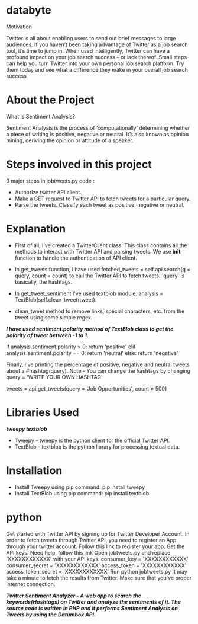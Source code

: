 # databyte

Motivation

Twitter is all about enabling users to send out brief messages to large audiences. If you haven’t been taking advantage of Twitter as a job search tool, it’s time to jump in. When used intelligently, Twitter can have a profound impact on your job search success – or lack thereof. Small steps can help you turn Twitter into your own personal job search platform. Try them today and see what a difference they make in your overall job search success.

# About the Project

What is Sentiment Analysis?

Sentiment Analysis is the process of ‘computationally’ determining whether a piece of writing is positive, negative or neutral. It’s also known as opinion mining, deriving the opinion or attitude of a speaker.

# Steps involved in this project

3 major steps in jobtweets.py code :

* Authorize twitter API client.
* Make a GET request to Twitter API to fetch tweets for a particular query.
* Parse the tweets. Classify each tweet as positive, negative or neutral.


# Explanation

* First of all, I've created a TwitterClient class. This class contains all the methods to interact with Twitter API and parsing tweets. We use __init__ function to handle the authentication of API client.

* In get_tweets function, I have used fetched_tweets = self.api.search(q = query, count = count) to call the Twitter API to fetch tweets. 'query' is basically, the hashtags.

* In get_tweet_sentiment I've used textblob module. analysis = TextBlob(self.clean_tweet(tweet).

* clean_tweet method to remove links, special characters, etc. from the tweet using some simple regex.

***I have used sentiment.polarity method of TextBlob class to get the polarity of tweet between -1 to 1.***

if analysis.sentiment.polarity > 0:
       return 'positive'
elif analysis.sentiment.polarity == 0:
       return 'neutral'
else:
       return 'negative'
       
Finally, I've printing the percentage of positive, negative and neutral tweets about a #hashtag(query).
Note - You can change the hashtags by changing query = 'WRITE YOUR OWN HASHTAG'

tweets = api.get_tweets(query = 'Job Opportunities', count = 500)

# Libraries Used

***tweepy textblob***

* Tweepy - tweepy is the python client for the official Twitter API.
* TextBlob - textblob is the python library for processing textual data.

# Installation

* Install Tweepy using pip command: pip install tweepy
* Install TextBlob using pip command: pip install textblob

# python

Get started with Twitter API by signing up for Twitter Developer Account.
In order to fetch tweets through Twitter API, you need to register an App through your twitter account.
Follow this link to register your app.
Get the API keys. Need help, follow this link
Open jobtweets.py and replace 'XXXXXXXXXXXX' with your API keys.
        consumer_key = 'XXXXXXXXXXXX'
        consumer_secret = 'XXXXXXXXXXXX'
        access_token = 'XXXXXXXXXXXX'
        access_token_secret = 'XXXXXXXXXXXX'
Run python jobtweets.py
It may take a minute to fetch the results from Twitter. Make sure that you've proper internet connection.



***Twitter Sentiment Analyzer - A web app to search the keywords(Hashtags) on Twitter and analyze the sentiments of it. The source code is written in PHP and it performs Sentiment Analysis on Tweets by using the Datumbox API.***
